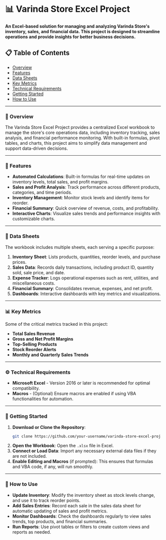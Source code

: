 # 📊 Varinda Store Excel Project

**An Excel-based solution for managing and analyzing Varinda Store's inventory, sales, and financial data. This project is designed to streamline operations and provide insights for better business decisions.**

## 📋 Table of Contents
- [Overview](#overview)
- [Features](#features)
- [Data Sheets](#data-sheets)
- [Key Metrics](#key-metrics)
- [Technical Requirements](#technical-requirements)
- [Getting Started](#getting-started)
- [How to Use](#how-to-use)

---

### 📖 Overview
The Varinda Store Excel Project provides a centralized Excel workbook to manage the store's core operations data, including inventory tracking, sales analysis, and financial performance monitoring. With built-in formulas, pivot tables, and charts, this project aims to simplify data management and support data-driven decisions.

---

### 🌟 Features
- **Automated Calculations**: Built-in formulas for real-time updates on inventory levels, total sales, and profit margins.
- **Sales and Profit Analysis**: Track performance across different products, categories, and time periods.
- **Inventory Management**: Monitor stock levels and identify items for reorder.
- **Financial Summary**: Quick overview of revenue, costs, and profitability.
- **Interactive Charts**: Visualize sales trends and performance insights with customizable charts.

---

### 📄 Data Sheets
The workbook includes multiple sheets, each serving a specific purpose:

1. **Inventory Sheet**: Lists products, quantities, reorder levels, and purchase prices.
2. **Sales Data**: Records daily transactions, including product ID, quantity sold, sale price, and date.
3. **Expense Tracker**: Logs operational expenses such as rent, utilities, and miscellaneous costs.
4. **Financial Summary**: Consolidates revenue, expenses, and net profit.
5. **Dashboards**: Interactive dashboards with key metrics and visualizations.

---

### 📊 Key Metrics
Some of the critical metrics tracked in this project:
- **Total Sales Revenue**
- **Gross and Net Profit Margins**
- **Top-Selling Products**
- **Stock Reorder Alerts**
- **Monthly and Quarterly Sales Trends**

---

### ⚙️ Technical Requirements
- **Microsoft Excel** - Version 2016 or later is recommended for optimal compatibility.
- **Macros** - (Optional) Ensure macros are enabled if using VBA functionalities for automation.

---

### 🚀 Getting Started
1. **Download or Clone the Repository**:
   ```bash
   git clone https://github.com/your-username/varinda-store-excel-project.git
   ```
2. **Open the Workbook**: Open the `.xlsx` file in Excel.
3. **Connect or Load Data**: Import any necessary external data files if they are not included.
4. **Enable Editing and Macros** (if prompted): This ensures that formulas and VBA code, if any, will run smoothly.

---

### 📝 How to Use
- **Update Inventory**: Modify the inventory sheet as stock levels change, and use it to track reorder points.
- **Add Sales Entries**: Record each sale in the sales data sheet for automatic updating of sales and profit metrics.
- **Monitor Dashboards**: Check the dashboards regularly to view sales trends, top products, and financial summaries.
- **Run Reports**: Use pivot tables or filters to create custom views and reports as needed.


